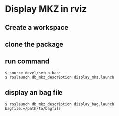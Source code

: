 # Display MKZ in rviz

## Create a workspace
## clone the package
## run command
```
$ source devel/setup.bash
$ roslaunch db_mkz_description display_mkz.launch
```
## display an bag file

```
$ roslaunch db_mkz_description display_bag.launch bagfile:=/path/to/bagfile
```
